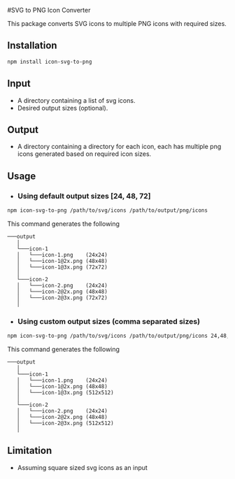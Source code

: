 #SVG to PNG Icon Converter

This package converts SVG icons to multiple PNG icons with required sizes.

## Installation

```bash
npm install icon-svg-to-png
```

## Input
* A directory containing a list of svg icons.
* Desired output sizes (optional).

## Output
* A directory containing a directory for each icon, each has multiple png icons generated based on required icon sizes.

## Usage

* ### Using default output sizes [24, 48, 72]
```bash
npm icon-svg-to-png /path/to/svg/icons /path/to/output/png/icons
```

This command generates the following
```
───output  
   │
   └───icon-1
   │   └───icon-1.png    (24x24)
   │   └───icon-1@2x.png (48x48)
   │   └───icon-1@3x.png (72x72)
   │
   └───icon-2
   │   └───icon-2.png    (24x24)
   │   └───icon-2@2x.png (48x48)
   │   └───icon-2@3x.png (72x72)
   │
```

* ### Using custom output sizes (comma separated sizes)
```bash
npm icon-svg-to-png /path/to/svg/icons /path/to/output/png/icons 24,48,512
```

This command generates the following
```
───output  
   │
   └───icon-1
   │   └───icon-1.png    (24x24)
   │   └───icon-1@2x.png (48x48)
   │   └───icon-1@3x.png (512x512)
   │
   └───icon-2
   │   └───icon-2.png    (24x24)
   │   └───icon-2@2x.png (48x48)
   │   └───icon-2@3x.png (512x512)
   │
```

## Limitation
- Assuming square sized svg icons as an input

